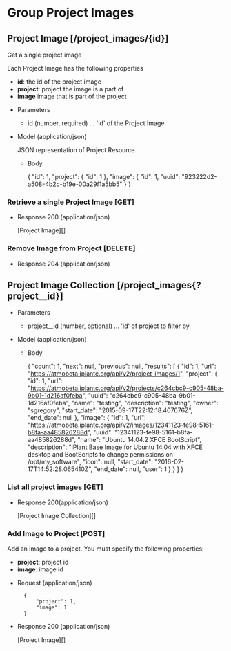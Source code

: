 # Group Project Images

## Project Image [/project_images/{id}]
Get a single project image

Each Project Image has the following properties

- **id**: the id of the project image
- **project**: project the image is a part of
- **image** image that is part of the project

+ Parameters
  + id (number, required) ... 'id' of the Project Image.

+ Model (application/json)

    JSON representation of Project Resource

    + Body
    
        {
            "id": 1,
            "project": {
                "id": 1
            },
            "image": {
                "id": 1,
                "uuid": "923222d2-a508-4b2c-b19e-00a29f1a5bb5"
            }
        }

### Retrieve a single Project Image [GET]

+ Response 200 (application/json)

    [Project Image][]

### Remove Image from Project [DELETE]

  + Response 204 (application/json)

## Project Image Collection [/project_images{?project__id}]

+ Parameters
  + project__id (number, optional) ... 'id' of project to filter by

+ Model (application/json)

    + Body

        {
            "count": 1,
            "next": null,
            "previous": null,
            "results": [
                {
                    "id": 1,
                    "url": "https://atmobeta.iplantc.org/api/v2/project_images/1",
                    "project": {
                        "id": 1,
                        "url": "https://atmobeta.iplantc.org/api/v2/projects/c264cbc9-c905-48ba-9b01-1d216af0feba",
                        "uuid": "c264cbc9-c905-48ba-9b01-1d216af0feba",
                        "name": "testing",
                        "description": "testing",
                        "owner": "sgregory",
                        "start_date": "2015-09-17T22:12:18.407676Z",
                        "end_date": null
                    },
                    "image": {
                        "id": 1,
                        "url": "https://atmobeta.iplantc.org/api/v2/images/12341123-fe98-5161-b8fa-aa485826288d",
                        "uuid": "12341123-fe98-5161-b8fa-aa485826288d",
                        "name": "Ubuntu 14.04.2 XFCE BootScript",
                        "description": "iPlant Base Image for Ubuntu 14.04 with XFCE desktop and BootScripts to change permissions on /opt/my_software",
                        "icon": null,
                        "start_date": "2016-02-17T14:52:28.065410Z",
                        "end_date": null,
                        "user": 1
                    }
                }
            ]
        }

### List all project images [GET]

+ Response 200(application/json)

    [Project Image Collection][]


### Add Image to Project [POST]
Add an image to a project. You must specify the following properties:
- **project**: project id
- **image**: image id

+ Request (application/json)

        {
            "project": 1,
            "image": 1
        }

+ Response 200 (application/json)

    [Project Image][]
